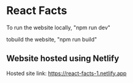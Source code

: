 # React Facts

To run the website locally,
"npm run dev"

tobuild the website,
"npm run build"

## Website hosted using Netlify

Hosted site link: https://react-facts-1.netlify.app
